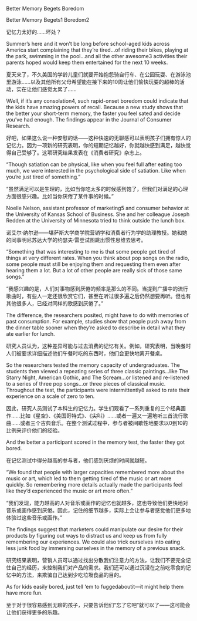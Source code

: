 Better Memory Begets Boredom

Better Memory Begets1 Boredom2

记忆力太好的……坏处？

Summer’s here and it won’t be long before school-aged kids across America start complaining that they’re tired…of riding their bikes, playing at the park, swimming in the pool…and all the other awesome3 activities their parents hoped would keep them entertained for the next 10 weeks.

夏天来了，不久美国的学龄儿童们就要开始抱怨骑自行车、在公园玩耍、在游泳池里游泳……以及其他所有父母希望能在接下来的10周让他们愉快玩耍的超棒的活动，实在让他们感觉太累了……

\Well, if it’s any consolation4, such rapid-onset boredom could indicate that the kids have amazing powers of recall. Because a new study shows that the better your short-term memory, the faster you feel sated and decide you’ve had enough. The findings appear in the Journal of Consumer Research.

好吧，如果这么说一种安慰的话——这种快速的无聊感可以表明孩子们拥有惊人的记忆力。因为一项新的研究表明，你的短期记忆越好，你就越快感到满足，越快觉得自己受够了。这项研究结果发表在《消费者研究》杂志上。

“Though satiation can be physical, like when you feel full after eating too much, we were interested in the psychological side of satiation. Like when you’re just tired of something.”

“虽然满足可以是生理的，比如当你吃太多的时候感到饱了，但我们对满足的心理方面很感兴趣。比如当你厌倦了某件事的时候。”

Noelle Nelson, assistant professor of marketing5 and consumer behavior at the University of Kansas School of Business. She and her colleague Joseph Redden at the University of Minnesota tried to think outside the lunch box.

诺艾尔·纳尔逊——堪萨斯大学商学院营销学和消费者行为学的助理教授。她和她的同事明尼苏达大学的约瑟夫·雷登试图跳出惯性思维去思考。

“Something that was interesting to me is that some people get tired of things at very different rates. When you think about pop songs on the radio, some people must still be enjoying them and requesting them even after hearing them a lot. But a lot of other people are really sick of those same songs.”

“我感兴趣的是，人们对事物感到厌倦的频率是那么的不同。当提到广播中的流行歌曲时，有些人一定还很欣赏它们，甚至在听过很多遍之后仍然想要再听。但也有其他很多人，已经对同样的歌感到厌倦了。”

The difference, the researchers posited, might have to do with memories of past consumption. For example, studies show that people push away from the dinner table sooner when they’re asked to describe in detail what they ate earlier for lunch.

研究人员认为，这种差异可能与过去消费的记忆有关。例如，研究表明，当晚餐时人们被要求详细描述他们午餐时吃的东西时，他们会更快地离开餐桌。

So the researchers tested the memory capacity of undergraduates. The students then viewed a repeating series of three classic paintings…like The Starry Night, American Gothic, and The Scream…or listened and re-listened to a series of three pop songs…or three pieces of classical music. Throughout the test, the participants were intermittently8 asked to rate their experience on a scale of zero to ten.

因此，研究人员测试了本科生的记忆力。学生们观看了一系列重复的三个经典画作……比如《星空》、《美国哥特式》、《尖叫》……或者一遍又一遍地听三首流行歌曲……或者三个古典音乐。在整个测试过程中，参与者被间歇性地要求以0到10的比例来评价他们的经验。

And the better a participant scored in the memory test, the faster they got bored.

在记忆测试中得分越高的参与者，他们感到厌烦的时间就越短。

“We found that people with larger capacities remembered more about the music or art, which led to them getting tired of the music or art more quickly. So remembering more details actually made the participants feel like they’d experienced the music or art more often.”

“我们发现，能力越高的人对音乐或画作的记忆也就越多，这也导致他们更快地对音乐或画作感到厌倦。因此，记住的细节越多，实际上会让参与者感觉他们更多地体验过这些音乐或画作。”

The findings suggest that marketers could manipulate our desire for their products by figuring out ways to distract us and keep us from fully remembering our experiences. We could also trick ourselves into eating less junk food by immersing ourselves in the memory of a previous snack.

研究结果表明，营销人员可以通过找出分散我们注意力的方法，让我们不要完全记住自己的经历，来控制我们对产品的需求。我们还可以通过沉浸在之前吃零食的记忆中的方法，来欺骗自己达到少吃垃圾食品的目的。

As for kids easily bored, just tell ‘em to fuggedaboutit—it might help them have more fun.

至于对于很容易感到无聊的孩子，只要告诉他们“忘了它吧”就可以了——这可能会让他们获得更多的乐趣。
